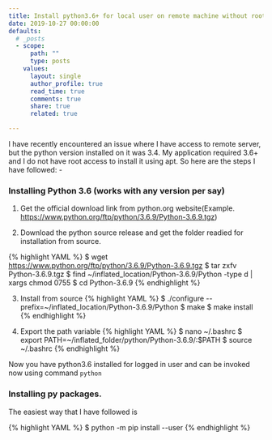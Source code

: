 ```yaml
---
title: Install python3.6+ for local user on remote machine without root access
date: 2019-10-27 00:00:00
defaults:
  # _posts
  - scope:
      path: ""
      type: posts
    values:
      layout: single
      author_profile: true
      read_time: true
      comments: true
      share: true
      related: true

---
```


I have recently encountered an issue where I have access to remote server, but the python version installed on it was 3.4. My application required 3.6+ and I do not have root access to install it using apt. So here are the steps I have followed: -

### Installing Python 3.6 (works with any version per say)

1. Get the official download link from python.org website(Example. https://www.python.org/ftp/python/3.6.9/Python-3.6.9.tgz)

2. Download the python source release and get the folder readied for installation from source.

{% highlight YAML %}
$ wget https://www.python.org/ftp/python/3.6.9/Python-3.6.9.tgz
$ tar zxfv Python-3.6.9.tgz
$ find ~/inflated_location/Python-3.6.9/Python -type d | xargs chmod 0755
$ cd Python-3.6.9
{% endhighlight %}

3. Install from source
{% highlight YAML %}
$ ./configure --prefix=~/inflated_location/Python-3.6.9/Python
$ make
$ make install
{% endhighlight %}

4. Export the path variable
{% highlight YAML %}
$ nano ~/.bashrc
$ export PATH=~/inflated_folder/python/Python-3.6.9/:$PATH
$ source ~/.bashrc
{% endhighlight %}

Now you have python3.6 installed for logged in user and can be invoked now using command `python`

### Installing py packages.

The easiest way that I have followed is

{% highlight YAML %}
$ python -m pip install <package-name> --user
{% endhighlight %}

